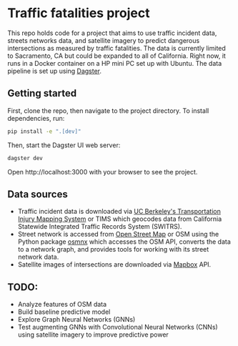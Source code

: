 # Traffic fatalities project

This repo holds code for a project that aims to use traffic incident data, streets networks data, and satellite imagery to predict dangerous intersections as measured by traffic fatalities. The data is currently limited to Sacramento, CA but could be expanded to all of California. Right now, it runs in a Docker container on a HP mini PC set up with Ubuntu. The data pipeline is set up using [Dagster](https://dagster.io/).

## Getting started

First, clone the repo, then navigate to the project directory. To install dependencies, run:

```bash
pip install -e ".[dev]"
```

Then, start the Dagster UI web server:

```bash
dagster dev
```

Open http://localhost:3000 with your browser to see the project.

## Data sources

* Traffic incident data is downloaded via [UC Berkeley's Transportation Injury Mapping System](https://tims.berkeley.edu/) or TIMS which geocodes data from  California Statewide Integrated Traffic Records System (SWITRS).
* Street network is accessed from [Open Street Map](https://www.openstreetmap.org/) or OSM using the Python package [osmnx](https://osmnx.readthedocs.io/en/stable/) which accesses the OSM API, converts the data to a network graph, and provides tools for working with its street network data.
* Satellite images of intersections are downloaded via [Mapbox](https://www.mapbox.com/) API.

## TODO:

* Analyze features of OSM data
* Build baseline predictive model
* Explore Graph Neural Networks (GNNs) 
* Test augmenting GNNs with Convolutional Neural Networks (CNNs) using satellite imagery to improve predictive power
